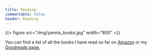 ```yaml
---
title: Reading
commentable: false
header: Reading
---
```


{{< figure src="/img/yannis_books.jpg" width="800" >}}

You can find a list of all the books I have read so far on [Amazon](https://www.amazon.co.uk/ideas/amzn1.account.AEKGASM3Z7GYEMYYZ2OSOXB3IJWQ/1KY4HOFY0Z7V9?ref=idea_share) or my [Goodreads page.](https://www.goodreads.com/user/show/77202587-yannis)
